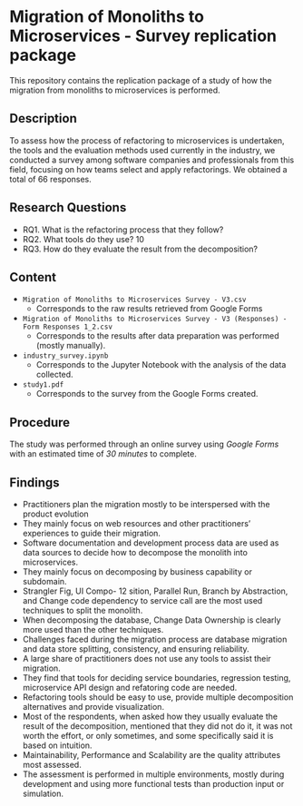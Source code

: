 # Migration of Monoliths to Microservices - Survey replication package

This repository contains the replication package of a study of how the migration from monoliths to microservices is performed.
## Description
To assess how the process of refactoring to microservices is undertaken, the tools and the
evaluation methods used currently in the industry, we conducted a survey among software companies
and professionals from this field, focusing on how teams select and apply refactorings. We obtained a total of 66 responses.

## Research Questions
* RQ1. What is the refactoring process that they follow?
* RQ2. What tools do they use? 10
* RQ3. How do they evaluate the result from the decomposition?
## Content

* `Migration of Monoliths to Microservices Survey - V3.csv`
    - Corresponds to the raw results retrieved from Google Forms
* `Migration of Monoliths to Microservices Survey - V3 (Responses) - Form Responses 1_2.csv`
    - Corresponds to the results after data preparation was performed (mostly manually).
* `industry_survey.ipynb`
    - Corresponds to the Jupyter Notebook with the analysis of the data collected.
* `study1.pdf`
    - Corresponds to the survey from the Google Forms created.

<!-- charm_acm_checklist.pdf - checklist of the ACM Empirical Standards "Questionnaire Surveys"-->

## Procedure
The study was performed through an online survey using *Google Forms* with an estimated time of *30 minutes* to complete.


## Findings
* Practitioners plan the migration mostly to be interspersed with the product evolution
* They mainly focus on web resources and other practitioners’ experiences to guide their migration.
* Software documentation and development process data are
used as data sources to decide how to decompose the monolith into microservices.
* They mainly focus on decomposing by business
capability or subdomain.
* Strangler Fig, UI Compo- 12
sition, Parallel Run, Branch by Abstraction, and Change code dependency to service call are the
most used techniques to split the monolith.
* When decomposing the database,
Change Data Ownership is clearly more used than the other techniques.
* Challenges faced during the migration process are database migration and data store splitting, consistency, and ensuring reliability.
* A large share of practitioners does not use any tools to assist their migration.
* They find
that tools for deciding service boundaries, regression testing, microservice API design and refatoring code are needed. 
* Refactoring tools should be easy to use, provide multiple decomposition alternatives and provide visualization.
* Most of the respondents, when asked how they usually evaluate the result of the decomposition, mentioned that they did not do it, it was not worth the effort, or only sometimes, and some specifically said it is based on intuition.
* Maintainability, Performance and Scalability are the quality attributes most assessed.
* The assessment is performed in multiple environments, mostly during development and using more functional tests than production input or simulation.



